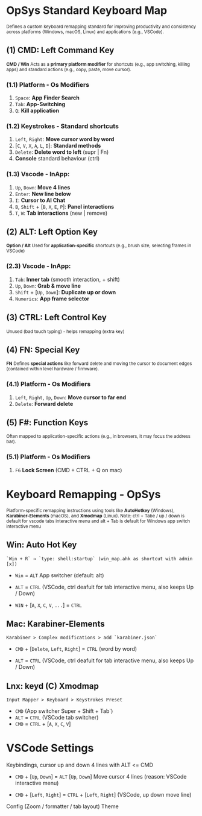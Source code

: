 # OpSys Standard Keyboard Map

<small> Defines a custom keyboard remapping standard for improving productivity and consistency across platforms (Windows, macOS, Linux) and applications (e.g., VSCode).</small>

## **(1) CMD**: Left Command Key

<small> **CMD / Win** Acts as a **primary platform modifier** for shortcuts (e.g., app switching, killing apps) and standard actions (e.g., copy, paste, move cursor).</small>

### (1.1) Platform - Os Modifiers

1. `Space`: **App Finder Search**
2. `Tab`: **App-Switching**
3. `Q`: **Kill application**

### (1.2) Keystrokes - Standard shortcuts

1. `Left`, `Right`: **Move cursor word by word**
2. [`C`, `V`, `X`, `A`, `L`, `D`]: **Standard methods**
3. `Delete`: **Delete word to left** (supr | Fn)
4. **Console** standard behaviour (ctrl)

### (1.3) Vscode - InApp:

1. `Up`, `Down`: **Move 4 lines**
2. `Enter`: **New line below**
3. `I`: **Cursor to AI Chat**
4. `B`, `Shift` + [`B`, `X`, `E`, `P`]: **Panel interactions**
5. `T`, `W`: **Tab interactions** (new | remove)

## **(2) ALT**: Left Option Key

<small> **Option / Alt** Used for **application-specific** shortcuts (e.g., brush size, selecting frames in VSCode)</small>


### (2.3) Vscode - InApp:

1. `Tab`: **Inner tab** (smooth interaction, + shift)
2. `Up`, `Down`: **Grab & move line**
2. `Shift` +  [`Up`, `Down`]: **Duplicate up or down**
5. `Numerics`: **App frame selector**

## **(3) CTRL**: Left Control Key

<small> Unused (bad touch typing) - helps remapping (extra key)</small>


## **(4) FN**: Special Key

<small> **FN** Defines **special actions** like forward delete and moving the cursor to document edges (contained within level hardware / firmware).
</small>

### (4.1) Platform - Os Modifiers

1. `Left`, `Right`, `Up`, `Down`: **Move cursor to far end**
2. `Delete`: **Forward delete**

## **(5) F#**: Function Keys
<small>Often mapped to application-specific actions (e.g., in browsers, it may focus the address bar).</small>

### (5.1) Platform - Os Modifiers
1. `F6` **Lock Screen** (CMD + CTRL + Q on mac)

# Keyboard Remapping - OpSys

<small> Platform-specific remapping instructions using tools like **AutoHotkey** (Windows), **Karabiner-Elements** (macOS), and **Xmodmap** (Linux). Note: ctrl + Tabe / up / down is default for vscode tabs interactive menu and alt + Tab is default for Windows app switch interactive menu</small>

## Win: Auto Hot Key
```
`Win + R` → `type: shell:startup` (win_map.ahk as shortcut with admin [x])
```
- `Win` = `ALT` App switcher (default: alt)
* `ALT` = `CTRL` (VSCode, ctrl deafult for tab interactive menu, also keeps Up / Down)
- `WIN` + [`A`, `X`, `C`, `V`, `...`] = `CTRL`


## Mac: Karabiner-Elements
```
Karabiner > Complex modifications > add `karabiner.json`
```
- `CMD` + [`Delete`, `Left`, `Right`] = `CTRL` (word by word)
* `ALT` = `CTRL` (VSCode, ctrl deafult for tab interactive menu, also keeps Up / Down)

## Lnx: keyd (C) Xmodmap
```
Input Mapper > Keyboard > Keystrokes Preset
```
- `CMD` (App switcher Super + Shift + Tab`)
- `ALT` = `CTRL` (VSCode tab switcher)
- `CMD` = `CTRL` + [`A`, `X`, `C`, `V`]

# VSCode Settings

Keybindings, cursor up and down 4 lines with ALT <= CMD

* `CMD` + [`Up`, `Down`] = `ALT` [`Up`, `Down`] Move cursor 4 lines (reason: VSCode interactive menu)
- `CMD` + [`Left`, `Right`] = `CTRL` + [`Left`, `Right`] (VSCode, up down move line)

Config (Zoom / formatter / tab layout)
Theme
